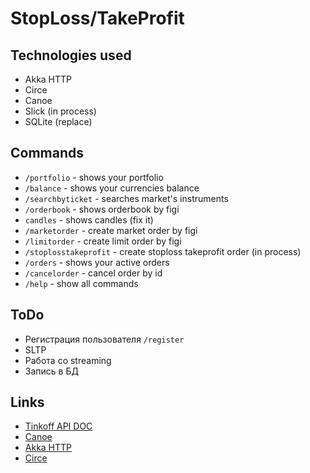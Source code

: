 # StopLoss/TakeProfit
## Technologies used
- Akka HTTP
- Circe
- Canoe
- Slick (in process)
- SQLite (replace)

## Commands
- `/portfolio` - shows your portfolio
- `/balance` - shows your currencies balance
- `/searchbyticket` - searches market's instruments
- `/orderbook` - shows orderbook by figi
- `candles` - shows candles (fix it)
- `/marketorder` - create market order by figi
- `/limitorder` - create limit order by figi
- `/stoplosstakeprofit` - create stoploss takeprofit order (in process)
- `/orders` - shows your active orders
- `/cancelorder` - cancel order by id
- `/help` - show all commands
## ToDo
- Регистрация пользователя `/register`
- SLTP
- Работа со streaming
- Запись в БД
## Links
- [Tinkoff API DOC](https://tinkoffcreditsystems.github.io/invest-openapi/)
- [Canoe](https://github.com/augustjune/canoe)
- [Akka HTTP](https://doc.akka.io/docs/akka-http/current/)
- [Circe](https://circe.github.io/circe/)